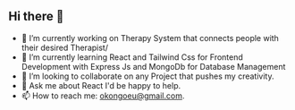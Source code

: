## Hi there 👋

<!--
**Yujin-truth/Yujin-truth** is a ✨ _special_ ✨ repository because its `README.md` (this file) appears on your GitHub profile.

Here are some ideas to get you started:
--->
- 🔭 I’m currently working on Therapy System that connects people with their desired Therapist/
- 🌱 I’m currently learning React and Tailwind Css for Frontend Development with Express Js and MongoDb for Database Management
- 👯 I’m looking to collaborate on any Project that pushes my creativity.
- 💬 Ask me about React I'd be happy to help.
- 📫 How to reach me: okongoeu@gmail.com.
